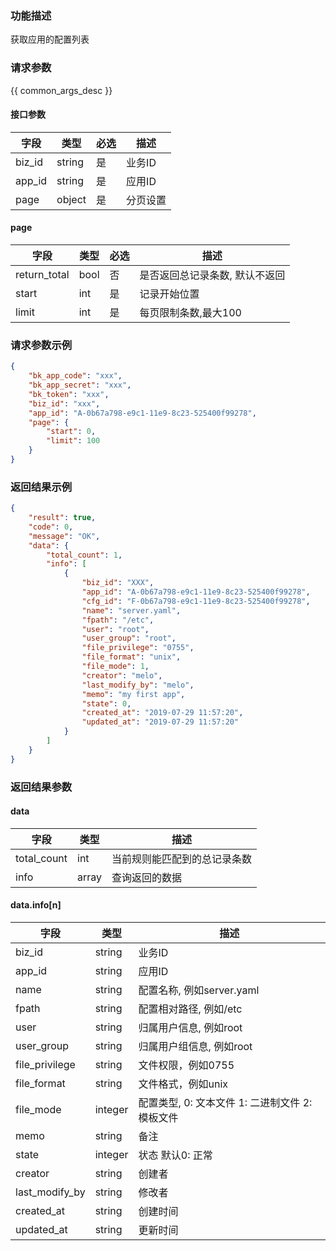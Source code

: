 ### 功能描述

获取应用的配置列表

### 请求参数

{{ common_args_desc }}

#### 接口参数

| 字段        |  类型     | 必选   |  描述    |
|-------------|-----------|--------|----------|
| biz_id      |  string   | 是     | 业务ID   |
| app_id      |  string   | 是     | 应用ID   |
| page        |  object   | 是     | 分页设置 |

#### page

| 字段         |  类型  | 必选   |  描述      |
|--------------|--------|--------|------------|
| return_total |  bool  | 否     | 是否返回总记录条数, 默认不返回 |
| start        |  int   | 是     | 记录开始位置 |
| limit        |  int   | 是     | 每页限制条数,最大100 |

### 请求参数示例

```json
{
    "bk_app_code": "xxx",
    "bk_app_secret": "xxx",
    "bk_token": "xxx",
    "biz_id": "xxx",
    "app_id": "A-0b67a798-e9c1-11e9-8c23-525400f99278",
    "page": {
        "start": 0,
        "limit": 100
    }
}
```

### 返回结果示例

```json
{
    "result": true,
    "code": 0,
    "message": "OK",
    "data": {
        "total_count": 1,
        "info": [
            {
                "biz_id": "XXX",
                "app_id": "A-0b67a798-e9c1-11e9-8c23-525400f99278",
                "cfg_id": "F-0b67a798-e9c1-11e9-8c23-525400f99278",
                "name": "server.yaml",
                "fpath": "/etc",
                "user": "root",
                "user_group": "root",
                "file_privilege": "0755",
                "file_format": "unix",
                "file_mode": 1,
                "creator": "melo",
                "last_modify_by": "melo",
                "memo": "my first app",
                "state": 0,
                "created_at": "2019-07-29 11:57:20",
                "updated_at": "2019-07-29 11:57:20"
            }
        ]
    }
}
```

### 返回结果参数

#### data

| 字段        | 类型      | 描述      |
|-------------|-----------|-----------|
| total_count | int       | 当前规则能匹配到的总记录条数 |
| info        | array     | 查询返回的数据 |

#### data.info[n]

| 字段           | 类型      | 描述    |
|----------------|-----------|---------|
| biz_id         |  string   | 业务ID  |
| app_id         |  string   | 应用ID  |
| name           |  string   | 配置名称, 例如server.yaml   |
| fpath          |  string   | 配置相对路径, 例如/etc |
| user           |  string   | 归属用户信息, 例如root|
| user_group     |  string   | 归属用户组信息, 例如root |
| file_privilege |  string   | 文件权限，例如0755 |
| file_format    |  string   | 文件格式，例如unix |
| file_mode      |  integer  | 配置类型, 0: 文本文件  1: 二进制文件  2: 模板文件 |
| memo           |  string   | 备注 |
| state          |  integer  | 状态 默认0: 正常 |
| creator        |  string   | 创建者 |
| last_modify_by |  string   | 修改者 |
| created_at     |  string   | 创建时间 |
| updated_at     |  string   | 更新时间 |
